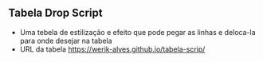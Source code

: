 ## Tabela Drop Script
- Uma tebela de estilização e efeito que pode pegar as linhas e deloca-la para onde desejar na tabela
- URL da tabela https://werik-alves.github.io/tabela-scrip/